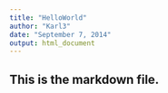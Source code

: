 ```yaml
---
title: "HelloWorld"
author: "Karl3"
date: "September 7, 2014"
output: html_document
---
```

## This is the markdown file.
